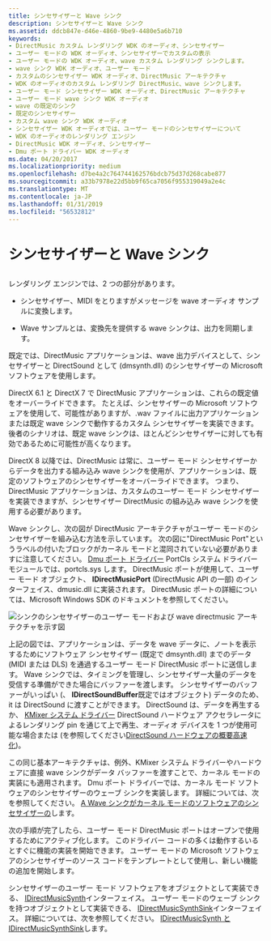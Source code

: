 ```yaml
---
title: シンセサイザーと Wave シンク
description: シンセサイザーと Wave シンク
ms.assetid: ddcb847e-d46e-4860-9be9-4480e5a6b710
keywords:
- DirectMusic カスタム レンダリング WDK のオーディオ、シンセサイザー
- ユーザー モードの WDK オーディオ、シンセサイザーでカスタムの表示
- ユーザー モードの WDK オーディオ、wave カスタム レンダリング シンクします。
- wave シンク WDK オーディオ、ユーザー モード
- カスタムのシンセサイザー WDK オーディオ、DirectMusic アーキテクチャ
- WDK のオーディオのカスタム レンダリング DirectMusic、wave シンクします。
- ユーザー モード シンセサイザー WDK オーディオ、DirectMusic アーキテクチャ
- ユーザー モード wave シンク WDK オーディオ
- wave の既定のシンク
- 既定のシンセサイザー
- カスタム wave シンク WDK オーディオ
- シンセサイザー WDK オーディオでは、ユーザー モードのシンセサイザーについて
- WDK のオーディオのレンダリング エンジン
- DirectMusic WDK オーディオ、シンセサイザー
- Dmu ポート ドライバー WDK オーディオ
ms.date: 04/20/2017
ms.localizationpriority: medium
ms.openlocfilehash: d7be4a2c764744162576bdcb75d37d268cabe877
ms.sourcegitcommit: a33b7978e22d5bb9f65ca7056f955319049a2e4c
ms.translationtype: MT
ms.contentlocale: ja-JP
ms.lasthandoff: 01/31/2019
ms.locfileid: "56532812"
---
```

# <a name="synthesizers-and-wave-sinks"></a>シンセサイザーと Wave シンク


## <span id="synthesizers_and_wave_sinks"></span><span id="SYNTHESIZERS_AND_WAVE_SINKS"></span>


レンダリング エンジンでは、2 つの部分があります。

-   シンセサイザー、MIDI をとりますがメッセージを wave オーディオ サンプルに変換します。

-   Wave サンプルとは、変換先を提供する wave シンクは、出力を同期します。

既定では、DirectMusic アプリケーションは、wave 出力デバイスとして、シンセサイザーと DirectSound として (dmsynth.dll) のシンセサイザーの Microsoft ソフトウェアを使用します。

DirectX 6.1 と DirectX 7 で DirectMusic アプリケーションは、これらの既定値をオーバーライドできます。 たとえば、シンセサイザーの Microsoft ソフトウェアを使用して、可能性がありますが、.wav ファイルに出力アプリケーションまたは既定 wave シンクで動作するカスタム シンセサイザーを実装できます。 後者のシナリオは、既定 wave シンクは、ほとんどシンセサイザーに対しても有効であるために可能性が高くなります。

DirectX 8 以降では、DirectMusic は常に、ユーザー モード シンセサイザーからデータを出力する組み込み wave シンクを使用が、アプリケーションは、既定のソフトウェアのシンセサイザーをオーバーライドできます。 つまり、DirectMusic アプリケーションは、カスタムのユーザー モード シンセサイザーを実装できますが、シンセサイザー DirectMusic の組み込み wave シンクを使用する必要があります。

Wave シンクし、次の図が DirectMusic アーキテクチャがユーザー モードのシンセサイザーを組み込む方法を示しています。 次の図に"DirectMusic Port"というラベルの付いたブロックがカーネル モードと混同されていない必要がありますに注意してください。 [Dmu ポート ドライバー](dmus-port-driver.md) PortCls システム ドライバー モジュールでは、portcls.sys します。 DirectMusic ポートが使用して、ユーザー モード オブジェクト、 **IDirectMusicPort** (DirectMusic API の一部) のインターフェイス、dmusic.dll に実装されます。 DirectMusic ポートの詳細については、Microsoft Windows SDK のドキュメントを参照してください。

![シンクのシンセサイザーのユーザー モードおよび wave directmusic アーキテクチャを示す図](images/dmblock.png)

上記の図では、アプリケーションは、データを wave データに、ノートを表示するためにソフトウェア シンセサイザー (既定で dmsynth.dll) までのデータ (MIDI または DLS) を通過するユーザー モード DirectMusic ポートに送信します。 Wave シンクでは、タイミングを管理し、シンセサイザー大量のデータを受信する準備ができた場合にバッファーを渡します。 シンセサイザーのバッファーがいっぱい (、 **IDirectSoundBuffer**既定ではオブジェクト) データのため、it は DirectSound に渡すことができます。 DirectSound は、データを再生するか、 [KMixer システム ドライバー](kernel-mode-wdm-audio-components.md#kmixer_system_driver) DirectSound ハードウェア アクセラレータによるレンダリング pin を通じて上で再生、オーディオ デバイスを 1 つが使用可能な場合または (を参照してください[DirectSound ハードウェアの概要高速化](overview-of-directsound-hardware-acceleration.md))。

この同じ基本アーキテクチャは、例外、KMixer システム ドライバーやハードウェアに直接 wave シンクがデータ バッファーを渡すことで、カーネル モードの実装にも適用されます。 Dmu ポート ドライバーでは、カーネル モード ソフトウェアのシンセサイザーのウェーブ シンクを実装します。 詳細については、次を参照してください。 [A Wave シンクがカーネル モードのソフトウェアのシンセサイザーの](a-wave-sink-for-kernel-mode-software-synthesizers.md)します。

次の手順が完了したら、ユーザー モード DirectMusic ポートはオープンで使用するためにアクティブ化します。 このドライバー コードの多くは動作するいるとすぐに機能の実装を開始できます。 ユーザー モードの Microsoft ソフトウェアのシンセサイザーのソース コードをテンプレートとして使用し、新しい機能の追加を開始します。

シンセサイザーのユーザー モード ソフトウェアをオブジェクトとして実装できる、 [IDirectMusicSynth](https://msdn.microsoft.com/library/windows/hardware/ff536519)インターフェイス。 ユーザー モードのウェーブ シンクを持つオブジェクトとして実装できる、 [IDirectMusicSynthSink](https://msdn.microsoft.com/library/windows/hardware/ff536520)インターフェイス。 詳細については、次を参照してください。 [IDirectMusicSynth と IDirectMusicSynthSink](idirectmusicsynth-and-idirectmusicsynthsink.md)します。

 

 





